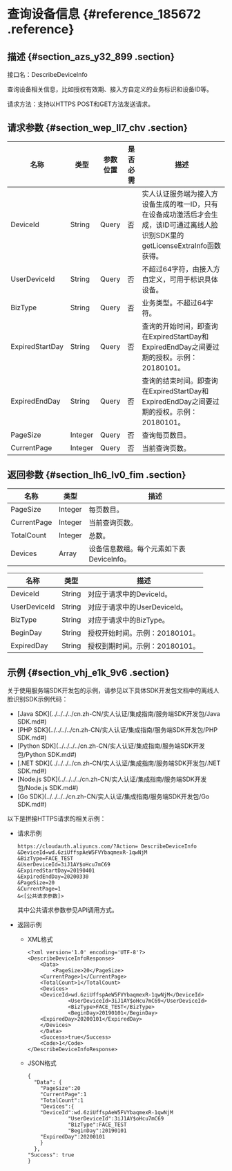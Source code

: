 # 查询设备信息 {#reference_185672 .reference}

## 描述 {#section_azs_y32_899 .section}

接口名：DescribeDeviceInfo

查询设备相关信息，比如授权有效期、接入方自定义的业务标识和设备ID等。

请求方法：支持以HTTPS POST和GET方法发送请求。

## 请求参数 {#section_wep_ll7_chv .section}

|名称|类型|参数位置|是否必需|描述|
|--|--|----|----|--|
|DeviceId|String|Query|否|实人认证服务端为接入方设备生成的唯一ID，只有在设备成功激活后才会生成，该ID可通过离线人脸识别SDK里的getLicenseExtraInfo函数获得。|
|UserDeviceId|String|Query|否|不超过64字符，由接入方自定义，可用于标识具体设备。|
|BizType|String|Query|否|业务类型。不超过64字符。|
|ExpiredStartDay|String|Query|否|查询的开始时间，即查询在ExpiredStartDay和ExpiredEndDay之间要过期的授权。示例：20180101。|
|ExpiredEndDay|String|Query|否|查询的结束时间。即查询在ExpiredStartDay和ExpiredEndDay之间要过期的授权。示例：20180101。|
|PageSize|Integer|Query|否|查询每页数目。|
|CurrentPage|Integer|Query|否|当前查询页数。|

## 返回参数 {#section_lh6_lv0_fim .section}

|名称|类型|描述|
|--|--|--|
|PageSize|Integer|每页数目。|
|CurrentPage|Integer|当前查询页数。|
|TotalCount|Integer|总数。|
|Devices|Array|设备信息数组。每个元素如下表DeviceInfo。|

|名称|类型|描述|
|--|--|--|
|DeviceId|String|对应于请求中的DeviceId。|
|UserDeviceId|String|对应于请求中的UserDeviceId。|
|BizType|String|对应于请求中的BizType。|
|BeginDay|String|授权开始时间。示例：20180101。|
|ExpiredDay|String|授权到期时间。示例：20180101。|

## 示例 {#section_vhj_e1k_9v6 .section}

关于使用服务端SDK开发包的示例，请参见以下具体SDK开发包文档中的离线人脸识别SDK示例代码：

-   [Java SDK](../../../../cn.zh-CN/实人认证/集成指南/服务端SDK开发包/Java SDK.md#)
-   [PHP SDK](../../../../cn.zh-CN/实人认证/集成指南/服务端SDK开发包/PHP SDK.md#)
-   [Python SDK](../../../../cn.zh-CN/实人认证/集成指南/服务端SDK开发包/Python SDK.md#)
-   [.NET SDK](../../../../cn.zh-CN/实人认证/集成指南/服务端SDK开发包/.NET SDK.md#)
-   [Node.js SDK](../../../../cn.zh-CN/实人认证/集成指南/服务端SDK开发包/Node.js SDK.md#)
-   [Go SDK](../../../../cn.zh-CN/实人认证/集成指南/服务端SDK开发包/Go SDK.md#)

以下是拼接HTTPS请求的相关示例：

-   请求示例

    ``` {#codeblock_907_g45_dy9}
    https://cloudauth.aliyuncs.com/?Action= DescribeDeviceInfo
    &DeviceId=wd.6ziUffspAeW5FVYbaqmexR-1qwNjM
    &BizType=FACE_TEST
    &UserDeviceId=3iJ1AY$oHcu7mC69
    &ExpiredStartDay=20190401
    &ExpiredEndDay=20200330
    &PageSize=20
    &CurrentPage=1
    &<[公共请求参数]>
    ```

    其中公共请求参数参见API调用方式。

-   返回示例
    -   XML格式

        ``` {#codeblock_g60_15h_ip5}
        <?xml version='1.0' encoding='UTF-8'?>
        <DescribeDeviceInfoResponse>
            <Data>
                <PageSize>20</PageSize>
            <CurrentPage>1</CurrentPage>
            <TotalCount>1</TotalCount>
            <Devices>
            <DeviceId>wd.6ziUffspAeW5FVYbaqmexR-1qwNjM</DeviceId>
                     <UserDeviceId>3iJ1AY$oHcu7mC69</UserDeviceId>
                     <BizType>FACE_TEST</BizType>
                     <BeginDay>20190101</BeginDay>
            <ExpiredDay>20200101</ExpiredDay>
            </Devices>
            </Data>
            <Success>true</Success>
            <Code>1</Code>
        </DescribeDeviceInfoResponse>
        ```

    -   JSON格式

        ``` {#codeblock_sad_pj3_uuy}
        {
          "Data": {
            "PageSize":20
            "CurrentPage":1
            "TotalCount":1
            "Devices":{
            "DeviceId":wd.6ziUffspAeW5FVYbaqmexR-1qwNjM
                     "UserDeviceId":3iJ1AY$oHcu7mC69
                     "BizType":FACE_TEST
                     "BeginDay":20190101
            "ExpiredDay":20200101
            }
          },
        "Success": true
        }
        ```


